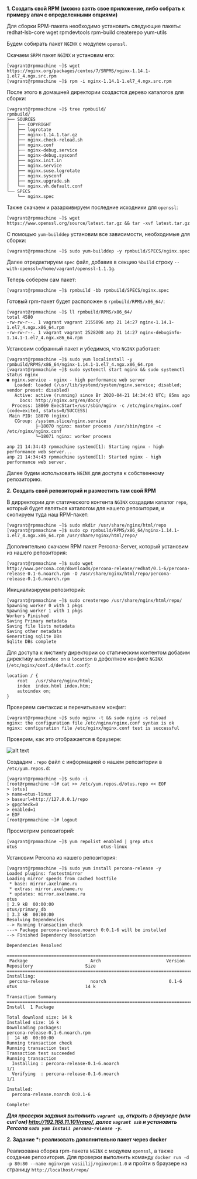 **1. Создать свой RPM (можно взять свое приложение, либо собрать к примеру апач с определенными опциями)**

Для сборки RPM-пакета необходимо установить следующие пакеты:
redhat-lsb-core wget rpmdevtools rpm-build createrepo yum-utils

Будем собирать пакет `NGINX` с модулем `openssl`.

Скачаем `SRPM` пакет `NGINX` и установим его:
```
[vagrant@rpmmachine ~]$ wget https://nginx.org/packages/centos/7/SRPMS/nginx-1.14.1-1.el7_4.ngx.src.rpm
[vagrant@rpmmachine ~]$ rpm -i nginx-1.14.1-1.el7_4.ngx.src.rpm
```
После этого в домашней директории создастся дерево каталогов для сборки:
```
[vagrant@rpmmachine ~]$ tree rpmbuild/
rpmbuild/
├── SOURCES
│   ├── COPYRIGHT
│   ├── logrotate
│   ├── nginx-1.14.1.tar.gz
│   ├── nginx.check-reload.sh
│   ├── nginx.conf
│   ├── nginx-debug.service
│   ├── nginx-debug.sysconf
│   ├── nginx.init.in
│   ├── nginx.service
│   ├── nginx.suse.logrotate
│   ├── nginx.sysconf
│   ├── nginx.upgrade.sh
│   └── nginx.vh.default.conf
└── SPECS
    └── nginx.spec
```
Также скачаем и разархивируем последние исходники для `openssl`:
```
[vagrant@rpmmachine ~]$ wget https://www.openssl.org/source/latest.tar.gz && tar -xvf latest.tar.gz
```
С помощью `yum-builddep` установим все зависимости, необходимые для сборки:
```
[vagrant@rpmmachine ~]$ sudo yum-builddep -y rpmbuild/SPECS/nginx.spec 
```
Далее отредактируем `spec` файл, добавив в секцию `%build` строку `--with-openssl=/home/vagrant/openssl-1.1.1g`.

Теперь соберем сам пакет:
```
[vagrant@rpmmachine ~]$ rpmbuild -bb rpmbuild/SPECS/nginx.spec 
```
Готовый rpm-пакет будет расположен в `rpmbuild/RPMS/x86_64/`:
```
[vagrant@rpmmachine ~]$ ll rpmbuild/RPMS/x86_64/
total 4580
-rw-rw-r--. 1 vagrant vagrant 2155096 апр 21 14:27 nginx-1.14.1-1.el7_4.ngx.x86_64.rpm
-rw-rw-r--. 1 vagrant vagrant 2528208 апр 21 14:27 nginx-debuginfo-1.14.1-1.el7_4.ngx.x86_64.rpm
```
Установим собранный пакет и убедимся, что `NGINX` работает:
```
[vagrant@rpmmachine ~]$ sudo yum localinstall -y rpmbuild/RPMS/x86_64/nginx-1.14.1-1.el7_4.ngx.x86_64.rpm 
[vagrant@rpmmachine ~]$ sudo systemctl start nginx && sudo systemctl status nginx
● nginx.service - nginx - high performance web server
   Loaded: loaded (/usr/lib/systemd/system/nginx.service; disabled; vendor preset: disabled)
   Active: active (running) since Вт 2020-04-21 14:34:43 UTC; 85ms ago
     Docs: http://nginx.org/en/docs/
  Process: 18069 ExecStart=/usr/sbin/nginx -c /etc/nginx/nginx.conf (code=exited, status=0/SUCCESS)
 Main PID: 18070 (nginx)
   CGroup: /system.slice/nginx.service
           ├─18070 nginx: master process /usr/sbin/nginx -c /etc/nginx/nginx.conf
           └─18071 nginx: worker process

апр 21 14:34:43 rpmmachine systemd[1]: Starting nginx - high performance web server...
апр 21 14:34:43 rpmmachine systemd[1]: Started nginx - high performance web server.
```
Далее будем использовать `NGINX` для доступа к собственному репозиторию.

**2. Создать свой репозиторий и разместить там свой RPM**

В дирректории для статического контента `NGINX` создадим каталог `repo`, который будет являться каталогом для нашего репозитория, и скопируем туда наш RPM-пакет:
```
[vagrant@rpmmachine ~]$ sudo mkdir /usr/share/nginx/html/repo
[vagrant@rpmmachine ~]$ sudo cp rpmbuild/RPMS/x86_64/nginx-1.14.1-1.el7_4.ngx.x86_64.rpm /usr/share/nginx/html/repo/
```
Дополнительно скачаем RPM пакет Percona-Server, который установим из нашего репозитория:
```
[vagrant@rpmmachine ~]$ sudo wget http://www.percona.com/downloads/percona-release/redhat/0.1-6/percona-release-0.1-6.noarch.rpm -O /usr/share/nginx/html/repo/percona-release-0.1-6.noarch.rpm
```
Инициализируем репозиторий:
```
[vagrant@rpmmachine ~]$ sudo createrepo /usr/share/nginx/html/repo/
Spawning worker 0 with 1 pkgs
Spawning worker 1 with 1 pkgs
Workers Finished
Saving Primary metadata
Saving file lists metadata
Saving other metadata
Generating sqlite DBs
Sqlite DBs complete
```
Для доступа к листингу директории со статическим контентом добавим директиву `autoindex on` в `location` в дефолтном конфиге `NGINX` (`/etc/nginx/conf.d/default.conf`):
```
location / {
    root   /usr/share/nginx/html;
    index  index.html index.htm;
    autoindex on;
}
```
Проверяем синтаксис и перечитываем конфиг:
```
[vagrant@rpmmachine ~]$ sudo nginx -t && sudo nginx -s reload
nginx: the configuration file /etc/nginx/nginx.conf syntax is ok
nginx: configuration file /etc/nginx/nginx.conf test is successful
```
Проверим, как это отображается в браузере:

![alt text](resources/screen1.png)

Создадим `.repo` файл с информацией о нашем репозитории в `/etc/yum.repos.d`:
```
[vagrant@rpmmachine ~]$ sudo -i
[root@rpmmachine ~]# cat >> /etc/yum.repos.d/otus.repo << EOF
> [otus]
> name=otus-linux
> baseurl=http://127.0.0.1/repo
> gpgcheck=0
> enabled=1
> EOF
[root@rpmmachine ~]# logout
```
Просмотрим репозиторий:
```
[vagrant@rpmmachine ~]$ yum repolist enabled | grep otus
otus                                otus-linux                   
```
Установим Percona из нашего репозитория:
```
[vagrant@rpmmachine ~]$ sudo yum install percona-release -y
Loaded plugins: fastestmirror
Loading mirror speeds from cached hostfile
 * base: mirror.axelname.ru
 * extras: mirror.axelname.ru
 * updates: mirror.axelname.ru
otus                                                                                                                | 2.9 kB  00:00:00     
otus/primary_db                                                                                                     | 3.3 kB  00:00:00     
Resolving Dependencies
--> Running transaction check
---> Package percona-release.noarch 0:0.1-6 will be installed
--> Finished Dependency Resolution

Dependencies Resolved

=====================================================================================================================================
 Package                        Arch                         Version                     Repository                    Size
=====================================================================================================================================
Installing:
 percona-release                noarch                        0.1-6                      otus                          14 k

Transaction Summary
=====================================================================================================================================
Install  1 Package

Total download size: 14 k
Installed size: 16 k
Downloading packages:
percona-release-0.1-6.noarch.rpm                                                                                    |  14 kB  00:00:00     
Running transaction check
Running transaction test
Transaction test succeeded
Running transaction
  Installing : percona-release-0.1-6.noarch                                                                                            1/1 
  Verifying  : percona-release-0.1-6.noarch                                                                                            1/1 

Installed:
  percona-release.noarch 0:0.1-6                                                                                                           

Complete!
```
***Для проверки задания выполнить `vagrant up`, открыть в браузере (или curl'ом) http://192.168.11.101/repo/, далее `vagrant ssh` и установить Percona `sudo yum install percona-release -y`.***

**2. Задание \*: реализовать дополнительно пакет через docker**

Реализована сборка rpm-пакета `NGINX` с модулем `openssl`, а также создание репозитория. Для проверки выполнить команду `docker run -d -p 80:80 --name nginxrpm vasiilij/nginxrpm:1.0` и пройти в браузере на страницу `http://localhost/repo/`
